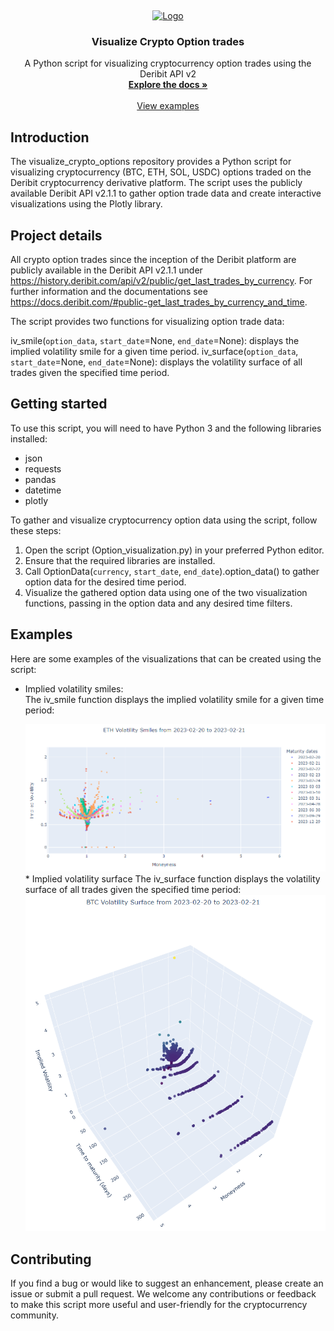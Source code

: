 <a name="readme-top"></a>
<br />

<div align="center">
  <a href="https://github.com/BarendPotijk/visualize_crypto_options/">
    <img src="Images/deribit.png" alt="Logo" width="80" height="80">
  </a>
<h3 align="center">Visualize Crypto Option trades</h3>
  <p align="center">
    A Python script for visualizing cryptocurrency option trades using the Deribit API v2
    <br />
    <a href="https://github.com/BarendPotijk/visualize_crypto_options/"><strong>Explore the docs »</strong></a>
    <br />
    <br />
    <a href="https://github.com/BarendPotijk/visualize_crypto_options/tree/main/EXAMPLES">View examples </a>
  </p>
</div>

## Introduction ##
The visualize_crypto_options repository provides a Python script for visualizing cryptocurrency (BTC, ETH, SOL, USDC) options traded on the Deribit cryptocurrency derivative platform. The script uses the publicly available Deribit API v2.1.1 to gather option trade data and create interactive visualizations using the Plotly library.

## Project details ##
All crypto option trades since the inception of the Deribit platform are publicly available in the Deribit API v2.1.1 under https://history.deribit.com/api/v2/public/get_last_trades_by_currency. For further information and the documentations see https://docs.deribit.com/#public-get_last_trades_by_currency_and_time.

The script provides two functions for visualizing option trade data:

iv_smile(`option_data`, `start_date`=None, `end_date`=None): displays the implied volatility smile for a given time period.
iv_surface(`option_data`, `start_date`=None, `end_date`=None): displays the volatility surface of all trades given the specified time period.

## Getting started ##
To use this script, you will need to have Python 3 and the following libraries installed:

* json
* requests
* pandas
* datetime
* plotly

To gather and visualize cryptocurrency option data using the script, follow these steps:

  1. Open the script (Option_visualization.py) in your preferred Python editor.
  2. Ensure that the required libraries are installed.
  3. Call OptionData(`currency`, `start_date`, `end_date`).option_data() to gather option data for the desired time period.
  4. Visualize the gathered option data using one of the two visualization functions, passing in the option data and any desired time filters.

## Examples ##
Here are some examples of the visualizations that can be created using the script:

* Implied volatility smiles:  
  The iv_smile function displays the implied volatility smile for a given time period:

  <a href="https://github.com/BarendPotijk/visualize_crypto_options/blob/main/Images/Implied Volatility Smiles.png">
    <img src="Images/Implied Volatility Smiles.png">
  </a>
  * Implied volatility surface
  The iv_surface function displays the volatility surface of all trades given the specified time period:

  <a href="https://github.com/BarendPotijk/visualize_crypto_options/blob/main/Images/Implied Volatility Surface.png">
    <img src="Images/Implied Volatility Surface.png">
  </a>
## Contributing ##
If you find a bug or would like to suggest an enhancement, please create an issue or submit a pull request. We welcome any contributions or feedback to make this script more useful and user-friendly for the cryptocurrency community.
